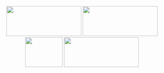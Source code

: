 <center>
<img height="80" width="200" src="https://upload.wikimedia.org/wikipedia/en/5/5a/MongoDB_Fores-Green.svg" />

<img height="80" width="200" src="https://upload.wikimedia.org/wikipedia/en/d/dd/MySQL_logo.svg" />

<img height="80" width="100" src="https://upload.wikimedia.org/wikipedia/commons/2/29/Postgresql_elephant.svg" />

<img height="80" width="200" src="https://upload.wikimedia.org/wikipedia/en/f/f4/Docker_logo.svg" />
</center>
